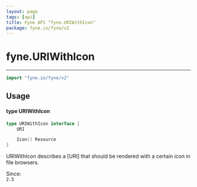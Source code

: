```yaml
---
layout: page
tags: [api]
title: Fyne API "fyne.URIWithIcon"
package: fyne.io/fyne/v2
---
```


# fyne.URIWithIcon
---
```go
import "fyne.io/fyne/v2"
```

## Usage

#### type URIWithIcon

```go
type URIWithIcon interface {
	URI

	Icon() Resource
}
```

URIWithIcon describes a [URI] that should be rendered with a certain icon in file browsers.


<div class="since">Since: <code>
2.5</code></div>
